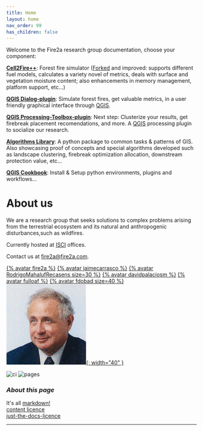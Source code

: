 ```yaml
---
title: Home
layout: home
nav_order: 99
has_children: false
---
```

Welcome to the Fire2a research group documentation, choose your component:

[__Cell2Fire++__](docs/Cell2Fire/README.html): Forest fire simulator ([Forked](https://github.com/cell2fire/Cell2Fire/) and improved: supports different fuel models, calculates a variety novel of metrics, deals with surface and vegetation moisture content; also enhancements in memory management, platform support, etc...)

[__QGIS Dialog-plugin__](docs/fire2am-c2f-gui/README.html): Simulate forest fires, get valuable metrics, in a user friendly graphical interface through [QGIS].

[__QGIS Processing-Toolbox-plugin__](docs/FireAnalyticsManagementTools/README.html): Next step: Clusterize your results, get firebreak placement recomendations, and more. A [QGIS] processing plugin to socialize our research.

[__Algorithms Library__](docs/fire2a-lib.html): A python package to common tasks & patterns of GIS. Also showcasing proof of concepts and special algorithms developed such as landscape clustering, firebreak optimization allocation, downstream protection value, etc...

[__QGIS Cookbook__](docs/qgis/README.html): Install & Setup python environments, plugins and workflows...


# About us

We are a research group that seeks solutions to complex problems arising from the terrestrial ecosystem and its natural and anthropogenic disturbances,such as wildfires.

Currently hosted at [ISCI](https://isci.cl) offices.

Contact us at <a href="mailto:fire2a@fire2a.com">fire2a@fire2a.com</a>.

[{% avatar fire2a %}](https://github.com/fire2a/)
[{% avatar jaimecarrasco %}](https://github.com/jaimecarrasco/)
[{% avatar RodrigoMahalufRecasens size=30 %}](https://github.com/RodrigoMahalufRecasens/)
[{% avatar davidpalaciosm %}](https://github.com/davidpalaciosm/)
[{% avatar fulloaf %}](https://github.com/fulloaf/)
[{% avatar fdobad size=40 %}](https://github.com/fdobad/)
[![](assets/images/aw.png){: width="40" }](https://www.dii.uchile.cl/~aweintra/)

![ci](https://github.com/fdobad/docs/actions/workflows/ci.yml/badge.svg)
![pages](https://github.com/fdobad/docs/actions/workflows/pages.yml/badge.svg)

### _About this page_  
It's all [markdown!](docs/markdown_kitchen_sink.html)  
[content licence](https://raw.githubusercontent.com/fdobad/docs/main/LICENSE)  
[just-the-docs-licence](https://raw.githubusercontent.com/fdobad/docs/main/just-the-docs-LICENSE)

---
[QGIS]: https://qgis.org
